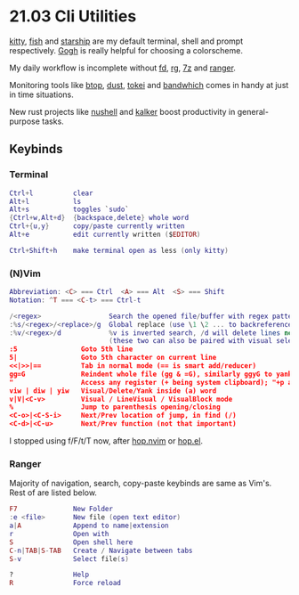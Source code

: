 # 21.03 Cli Utilities

[kitty](https://sw.kovidgoyal.net/kitty), [fish](https://fishshell.com) and [starship](https://starship.rs) are my default terminal, shell and prompt respectively. [Gogh](https://gogh-co.github.io/Gogh) is really helpful for choosing a colorscheme.

My daily workflow is incomplete without [fd](https://github.com/sharkdp/fd), [rg](https://github.com/BurntSushi/ripgrep), [7z](https://www.7-zip.org/download.html) and [ranger](https://github.com/ranger/ranger).

Monitoring tools like [btop](https://github.com/aristocratos/btop), [dust](https://github.com/bootandy/dust), [tokei](https://github.com/XAMPPRocky/tokei) and [bandwhich](https://github.com/imsnif/bandwhich) comes in handy at just in time situations.

New rust projects like [nushell](https://www.nushell.sh) and [kalker](https://github.com/PaddiM8/kalker) boost productivity in general-purpose tasks.

## Keybinds

### Terminal

```lua
Ctrl+l          clear
Alt+l           ls
Alt+s           toggles `sudo`
{Ctrl+w,Alt+d}  {backspace,delete} whole word
Ctrl+{u,y}      copy/paste currently written
Alt+e           edit currently written ($EDITOR)

Ctrl+Shift+h    make terminal open as less (only kitty)
```

### (N)Vim

```lua
Abbreviation: <C> === Ctrl  <A> === Alt  <S> === Shift
Notation: ^T === <C-t> === Ctrl-t

/<regex>                 Search the opened file/buffer with regex pattern
:%s/<regex>/<replace>/g  Global replace (use \1 \2 ... to backreference groups), removing g replaces first occurrence on each line only
:%v/<regex>/d            %v is inverted search, /d will delete lines not matching the regex
                         (these two can also be paired with visual selection, only difference is that it doesn\'t require % after :)
:5                Goto 5th line
5|                Goto 5th character on current line
<<|>>|==          Tab in normal mode (== is smart add/reducer)
gg=G              Reindent whole file (gg & =G), similarly ggyG to yank file
"                 Access any register (+ being system clipboard); "+p and "+y being paste and copy respectively
viw | diw | yiw   Visual/Delete/Yank inside (a) word
v|V|<C-v>         Visual / LineVisual / VisualBlock mode
%                 Jump to parenthesis opening/closing
<C-o>|<C-S-i>     Next/Prev location of jump, in find (/)
<C-d>|<C-u>       Next/Prev function (not that important)
```

I stopped using f/F/t/T now, after [hop.nvim](https://github.com/phaazon/hop.nvim) or [hop.el](https://github.com/Animeshz/hop.el).

### Ranger

Majority of navigation, search, copy-paste keybinds are same as Vim's. Rest of are listed below.

```lua
F7              New Folder
:e <file>       New file (open text editor)
a|A             Append to name|extension
r               Open with
S               Open shell here
C-n|TAB|S-TAB   Create / Navigate between tabs
S-v             Select file(s)

?               Help
R               Force reload
```
